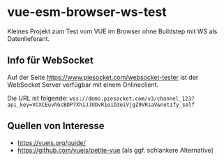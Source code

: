 # vue-esm-browser-ws-test

Kleines Projekt zum Test vom VUE im Browser ohne Buildstep mit WS als Datenlieferant.


## Info für WebSocket

Auf der Seite https://www.piesocket.com/websocket-tester ist der WebSocket Server verfügbar mit einem Onlineclient.

Die URL ist folgende:
``
wss://demo.piesocket.com/v3/channel_123?api_key=VCXCEuvhGcBDP7XhiJJUDvR1e1D3eiVjgZ9VRiaV&notify_self
`` 

## Quellen von Interesse
- https://vuejs.org/guide/
- https://github.com/vuejs/petite-vue [als ggf. schlankere Alternative]
